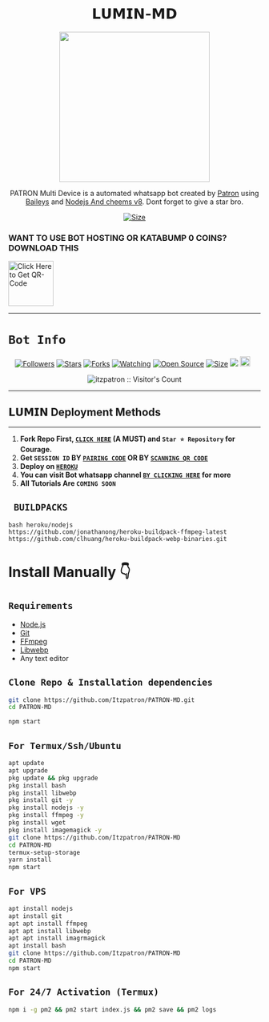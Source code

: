 <h1 align="center">𝗟𝗨𝗠𝗜𝗡-𝗠𝗗<br></h1>
<p align="center">
<img src="https://i.imgur.com/QNvEMVB.jpeg" height="300" />
</p>

<p align="center">
PATRON Multi Device is a automated whatsapp bot created by <a href="https://github.com/Itzpatron" target="_blank">Patron</a> using <a href="https://github.com/adiwajshing/Baileys" target="_blank">Baileys</a> and <a href="https://github.com/nodejs" target="_blank">Nodejs And cheems v8</a>. Dont forget to give a star bro.
</p>

<p align="center">
<a href="https://youtu.be/ygIOzvZS0z0?si=HBG2WzpWO-2cBBkJ"><img title="Size" src="https://img.shields.io/badge/Tutorial-Video-green"></a>
</p>

### WANT TO USE BOT HOSTING OR KATABUMP 0 COINS? DOWNLOAD THIS
 
<a href="https://devuploads.com/h1u6arhq80vf"><img src="https://img.shields.io/badge/PATRON MD-green" alt="Click Here to Get QR-Code" width="90"></a>

------

# ```Bot Info```
<p align="center">
<a href="https://github.com/Itzpatron/followers"><img title="Followers" src="https://img.shields.io/github/followers/Itzpatron?color=red&style=flat-square"></a>
<a href="https://github.com/Itzpatron/PATRON-MD/stargazers/"><img title="Stars" src="https://img.shields.io/github/stars/Itzpatron/PATRON-MD?color=blue&style=flat-square"></a>
<a href="https://github.com/Itzpatron/PATRON-MD/network/members"><img title="Forks" src="https://img.shields.io/github/forks/Itzpatron/PATRON-MD?color=red&style=flat-square"></a>
<a href="https://github.com/Itzpatron/PATRON-MD/watchers"><img title="Watching" src="https://img.shields.io/github/watchers/Itzpatron/PATRON-MD?label=Watchers&color=blue&style=flat-square"></a>
<a href="https://github.com/Itzpatron/PATRON-MD"><img title="Open Source" src="https://img.shields.io/badge/Author-Patron%20Bot%20Inc.-red?v=103"></a>
<a href="https://github.com/Itzpatron/PATRON-MD/"><img title="Size" src="https://img.shields.io/github/repo-size/Itzpatron/PATRON-MD?style=flat-square&color=green"></a>
<a href="https://hits.seeyoufarm.com"><img src="https://hits.seeyoufarm.com/api/count/incr/badge.svg?url=https%3A%2F%2Fgithub.com%2FItzpatron%2FPATRON-MD&count_bg=%2379C83D&title_bg=%23555555&icon=probot.svg&icon_color=%2300FF6D&title=hits&edge_flat=false"/></a>
<a href="https://github.com/Itzpatron/PATRON-MD/graphs/commit-activity"><img height="20" src="https://img.shields.io/badge/Maintained%3F-yes-green.svg"></a>&nbsp;&nbsp;
</p>
<p align='center'>
    </p>
<p align="center"><img src="https://profile-counter.glitch.me/{PATRON-MD}/count.svg" alt="itzpatron :: Visitor's Count" /></p>

-------


## 𝗟𝗨𝗠𝗜𝗡 Deployment Methods
---
1.  **Fork Repo First, [`CLICK HERE`](https://github.com/Awesome-DC/BANKAI_MD/fork) (A MUST) and `Star ⭐ Repository` for Courage.**
2.  **Get `SESSION ID` BY [`PAIRING CODE`](https://bankai-renew.onrender.com) 
 OR BY [`SCANNING QR CODE`](https://bankai-renew.onrender.com/wasiqr)** 
3. **Deploy on [`HEROKU`](https://dashboard.heroku.com/new?template=https://github.com/Awesome-DC/BANKAI_MD)**
8. **You can visit Bot whatsapp channel [`BY CLICKING HERE`](https://whatsapp.com/channel/0Z) for more**
9. **All Tutorials Are `COMING SOON`**

## ` BUILDPACKS`

```
bash heroku/nodejs
https://github.com/jonathanong/heroku-buildpack-ffmpeg-latest
https://github.com/clhuang/heroku-buildpack-webp-binaries.git
```


# Install Manually 👇
## `Requirements`
* [Node.js](https://nodejs.org/en/)
* [Git](https://git-scm.com/downloads)
* [FFmpeg](https://github.com/BtbN/FFmpeg-Builds/releases/download/autobuild-2020-12-08-13-03/ffmpeg-n4.3.1-26-gca55240b8c-win64-gpl-4.3.zip)
* [Libwebp](https://developers.google.com/speed/webp/download)
* Any text editor
## `Clone Repo & Installation dependencies`
```bash
git clone https://github.com/Itzpatron/PATRON-MD.git
cd PATRON-MD

npm start
```
## `For Termux/Ssh/Ubuntu`
```bash
apt update
apt upgrade
pkg update && pkg upgrade
pkg install bash
pkg install libwebp
pkg install git -y
pkg install nodejs -y 
pkg install ffmpeg -y 
pkg install wget
pkg install imagemagick -y
git clone https://github.com/Itzpatron/PATRON-MD
cd PATRON-MD
termux-setup-storage
yarn install
npm start
```
## `For VPS`
```bash
apt install nodejs 
apt install git 
apt apt install ffmpeg 
apt apt install libwebp 
apt apt install imagrmagick
apt install bash
git clone https://github.com/Itzpatron/PATRON-MD
cd PATRON-MD
npm start
```
## `For 24/7 Activation (Termux)`
```bash
npm i -g pm2 && pm2 start index.js && pm2 save && pm2 logs
```

